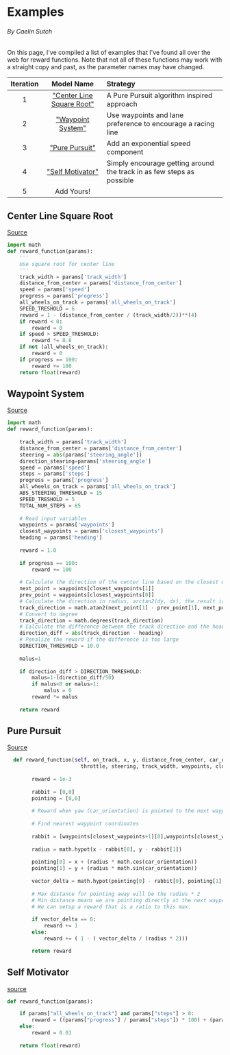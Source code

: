 # Examples
###### By Caelin Sutch


On this page, I've compiled a list of examples that I've found all over the web for reward functions. Note that not all of these functions may work with a straight copy and past, as the parameter names may have changed. 


|Iteration|Model Name|Strategy| 
| :---: |:---:|:-----|
|1|["Center Line Square Root"](#center-line-square-root)|A Pure Pursuit algorithm inspired approach|
|2|["Waypoint System"](#waypoint-system)|Use waypoints and lane preference to encourage a racing line|
|3|["Pure Pursuit"](#pure-pursuit)|Add an exponential speed component|
|4|["Self Motivator"](#self-motivator)|Simply encourage getting around the track in as few steps as possible|
|5|Add Yours!||

## Center Line Square Root
[Source](https://medium.com/proud2becloud/deepracer-our-journey-to-the-top-ten-257ff69922e)

```python
import math
def reward_function(params):
    '''
    Use square root for center line
    '''
    track_width = params['track_width']
    distance_from_center = params['distance_from_center']
    speed = params['speed']
    progress = params['progress']
    all_wheels_on_track = params['all_wheels_on_track']
    SPEED_TRESHOLD = 6
    reward = 1 - (distance_from_center / (track_width/2))**(4)
    if reward < 0:
        reward = 0
    if speed > SPEED_TRESHOLD:
        reward *= 0.8
    if not (all_wheels_on_track):
        reward = 0
    if progress == 100:    
        reward += 100
    return float(reward)
```

## Waypoint System
[Source](https://medium.com/proud2becloud/deepracer-our-journey-to-the-top-ten-257ff69922e)

```python
import math
def reward_function(params):
    
    track_width = params['track_width']
    distance_from_center = params['distance_from_center']
    steering = abs(params['steering_angle'])
    direction_stearing=params['steering_angle']
    speed = params['speed']
    steps = params['steps']
    progress = params['progress']
    all_wheels_on_track = params['all_wheels_on_track']
    ABS_STEERING_THRESHOLD = 15
    SPEED_TRESHOLD = 5
    TOTAL_NUM_STEPS = 85
    
    # Read input variables
    waypoints = params['waypoints']
    closest_waypoints = params['closest_waypoints']
    heading = params['heading']
    
    reward = 1.0
        
    if progress == 100:
        reward += 100
    
    # Calculate the direction of the center line based on the closest waypoints
    next_point = waypoints[closest_waypoints[1]]
    prev_point = waypoints[closest_waypoints[0]]
    # Calculate the direction in radius, arctan2(dy, dx), the result is (-pi, pi) in radians
    track_direction = math.atan2(next_point[1] - prev_point[1], next_point[0] - prev_point[0]) 
    # Convert to degree
    track_direction = math.degrees(track_direction)
    # Calculate the difference between the track direction and the heading direction of the car
    direction_diff = abs(track_direction - heading)
    # Penalize the reward if the difference is too large
    DIRECTION_THRESHOLD = 10.0
    
    malus=1
    
    if direction_diff > DIRECTION_THRESHOLD:
        malus=1-(direction_diff/50)
        if malus<0 or malus>1:
            malus = 0
        reward *= malus
    
    return reward
```

## Pure Pursuit

[Source](https://github.com/scottpletcher/deepracer/blob/master/iterations/v1-PurePursuit.md)

```python
  def reward_function(self, on_track, x, y, distance_from_center, car_orientation, progress, steps,
                        throttle, steering, track_width, waypoints, closest_waypoints):
        
        reward = 1e-3
        
        rabbit = [0,0]
        pointing = [0,0]
            
        # Reward when yaw (car_orientation) is pointed to the next waypoint IN FRONT.
        
        # Find nearest waypoint coordinates
        
        rabbit = [waypoints[closest_waypoints+1][0],waypoints[closest_waypoints+1][1]]
        
        radius = math.hypot(x - rabbit[0], y - rabbit[1])
        
        pointing[0] = x + (radius * math.cos(car_orientation))
        pointing[1] = y + (radius * math.sin(car_orientation))
        
        vector_delta = math.hypot(pointing[0] - rabbit[0], pointing[1] - rabbit[1])
        
        # Max distance for pointing away will be the radius * 2
        # Min distance means we are pointing directly at the next waypoint
        # We can setup a reward that is a ratio to this max.
        
        if vector_delta == 0:
            reward += 1
        else:
            reward += ( 1 - ( vector_delta / (radius * 2)))

        return reward
```

## Self Motivator
[source](https://github.com/scottpletcher/deepracer/blob/master/iterations/v4-SelfMotivator.md)
```python
def reward_function(params):

    if params["all_wheels_on_track"] and params["steps"] > 0:
        reward = ((params["progress"] / params["steps"]) * 100) + (params["speed"]**2)
    else:
        reward = 0.01
        
    return float(reward)
```
